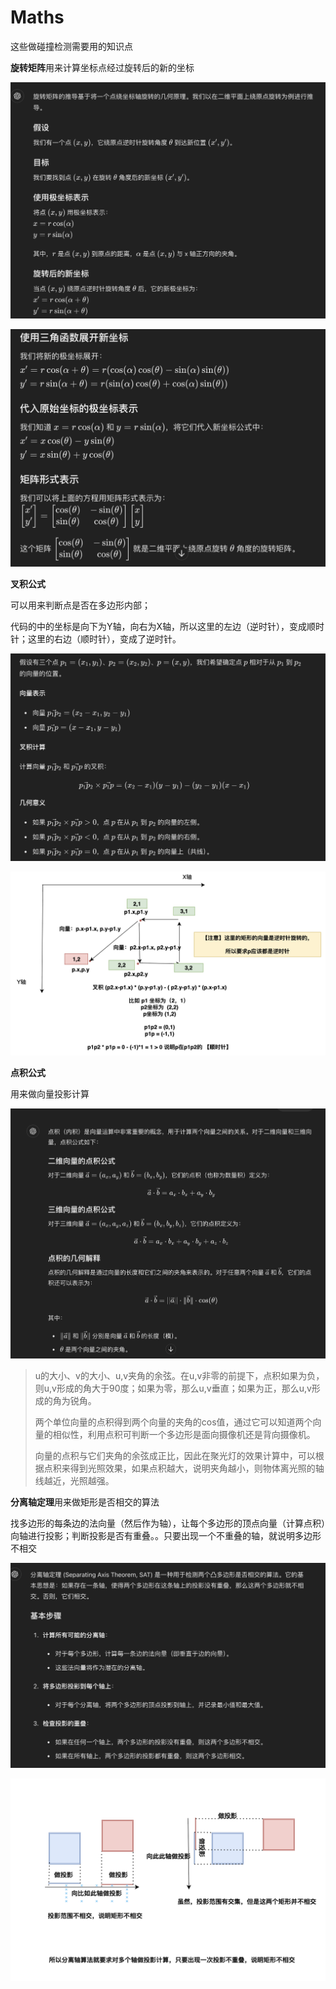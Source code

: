 # Maths

这些做碰撞检测需要用的知识点

**旋转矩阵**用来计算坐标点经过旋转后的新的坐标

![img0](./img0.png)

![img1](./img1.png)

**叉积公式**

可以用来判断点是否在多边形内部；

代码的中的坐标是向下为Y轴，向右为X轴，所以这里的左边（逆时针），变成顺时针；这里的右边（顺时针），变成了逆时针。

![img2](./img2.png)

![img3](./img3.png)

**点积公式**

用来做向量投影计算

![img4](./img4.png)

> u的大小、v的大小、u,v夹角的余弦。在u,v非零的前提下，点积如果为负，则u,v形成的角大于90度；如果为零，那么u,v垂直；如果为正，那么u,v形成的角为锐角。
>
> 两个单位向量的点积得到两个向量的夹角的cos值，通过它可以知道两个向量的相似性，利用点积可判断一个多边形是面向摄像机还是背向摄像机。
>
> 向量的点积与它们夹角的余弦成正比，因此在聚光灯的效果计算中，可以根据点积来得到光照效果，如果点积越大，说明夹角越小，则物体离光照的轴线越近，光照越强。

**分离轴定理**用来做矩形是否相交的算法

找多边形的每条边的法向量（然后作为轴），让每个多边形的顶点向量（计算点积）向轴进行投影；判断投影是否有重叠。。只要出现一个不重叠的轴，就说明多边形不相交

![img5](./img5.png)

![img6](./img6.png)